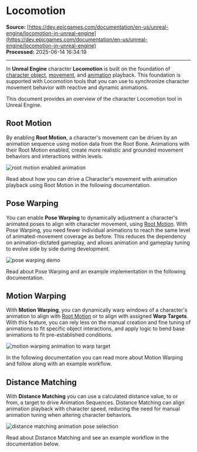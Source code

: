 # Locomotion

**Source:** [https://dev.epicgames.com/documentation/en-us/unreal-engine/locomotion-in-unreal-engine](https://dev.epicgames.com/documentation/en-us/unreal-engine/locomotion-in-unreal-engine)  
**Processed:** 2025-06-14 16:34:19

---

In **Unreal Engine** character **Locomotion** is built on the foundation of [character object](/documentation/en-us/unreal-engine/setting-up-a-character-in-unreal-engine), [movement](/documentation/en-us/unreal-engine/movement-components-in-unreal-engine), and [animation](/documentation/en-us/unreal-engine/animation-assets-and-features-in-unreal-engine) playback. This foundation is supported with Locomotion tools that you can use to synchronize character movement behavior with reactive and dynamic animations.

This document provides an overview of the character Locomotion tool in Unreal Engine.

## Root Motion

By enabling **Root Motion**, a character's movement can be driven by an animation sequence using motion data from the Root Bone. Animations with their Root Motion enabled, create more realistic and grounded movement behaviors and interactions within levels.

![root motion enabled animation](https://d1iv7db44yhgxn.cloudfront.net/documentation/images/bd6394cb-998c-4176-98b9-5884b45ef264/recursiverootmotion.gif)

Read about how you can drive a Character's movement with animation playback using Root Motion in the following documentation.

## Pose Warping

You can enable **Pose Warping** to dynamically adjustment a character's animated poses to align with character movement, using [Root Motion](/documentation/en-us/unreal-engine/locomotion-in-unreal-engine#root%20motion). With Pose Warping, you need fewer individual animations to reach the same level of animated-movement coverage as before. This reduces the dependency on animation-dictated gameplay, and allows animation and gameplay tuning to evolve side by side during development.

![pose warping demo](https://d1iv7db44yhgxn.cloudfront.net/documentation/images/9e2e75a6-0481-4e61-9858-192998ae5fe0/posewarpdemo.gif)

Read about Pose Warping and an example implementation in the following documentation.

## Motion Warping

With **Motion Warping**, you can dynamically warp windows of a character's animation to align with [Root Motion](/documentation/en-us/unreal-engine/locomotion-in-unreal-engine#root%20motion) or to align with assigned **Warp Targets**. With this feature, you can rely less on the manual creation and fine tuning of animations to fit specific object interactions, and apply logic to bend base animations to fit pre-established conditions.

![motion warping animation to warp target](https://d1iv7db44yhgxn.cloudfront.net/documentation/images/0d1de273-031b-4eec-b1fd-26354909b503/motionwarpingresult.gif)

In the following documentation you can read more about Motion Warping and follow along with an example workflow.

## Distance Matching

With **Distance Matching** you can use a calculated distance value, to or from, a target to drive Animation Sequences. Distance Matching can align animation playback with character speed, reducing the need for manual animation tuning when altering character behaviors.

![distance matching animation pose selection](https://d1iv7db44yhgxn.cloudfront.net/documentation/images/77797fbd-dc86-4964-8248-446942d09332/lyradistancematchingdemo.gif)

Read about Distance Matching and see an example workflow in the documentation below.